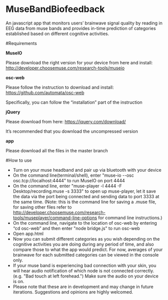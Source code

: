 # MuseBandBiofeedback
An javascript app that monitors users’ brainwave signal quality by reading in EEG data from muse bands and provides in-time prediction of categories established based on different cognitive activities.

#Requirements

**MuseIO** 

Please download the right version for your device from here and install:
http://developer.choosemuse.com/research-tools/museio


**osc-web** 

Please follow the instruction to download and install: 
https://github.com/automata/osc-web

Specifically, you can follow the “installation” part of the instruction


**jQuery**

Please download from here:
https://jquery.com/download/

It’s recommended that you download the uncompressed version


**app**

Please download all the files in the master branch


#How to use 

- Turn on your muse headband and pair up via bluetooth with your device
- On the command line(terminal/shell), enter "muse-io --osc osc.tcp://localhost:4444" to run MuseIO on port 4444
- On the command line, enter "muse-player -l 4444 -F Desktop/recording.muse -s 3333" to open up muse-player, let it save the data via the port being connected and sending data to port 3333 at the same time. (Note: this is the command line for saving a .muse file, for saving other files refer to http://developer.choosemuse.com/research-tools/museplayer/command-line-options for command line instructions.)
- On the command line, navigate to the location of osc-web by entering “cd osc-web” and then enter "node bridge.js" to run osc-web
- Open app.html
- Now you can submit different categories as you wish depending on the cognitive activities you are doing during any period of time, and also compare those to what the app would predict. For now, averages of your brainwave for each submitted categories can be viewed in the console only.
- If your muse band is experiencing bad connection with your skin, you will hear audio notification of which node is not connected correctly. (e.g. "Bad touch at left forehead.") Make sure the audio on your device is on. 
- Please note that these are in development and may change in future iterations. Suggestions and opinions are highly welcomed. 
